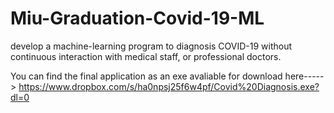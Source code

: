 # Miu-Graduation-Covid-19-ML
develop a machine-learning program to diagnosis COVID-19 without continuous interaction with medical staff, or professional doctors.

You can find the final application as an exe avaliable for download here-----> https://www.dropbox.com/s/ha0npsj25f6w4pf/Covid%20Diagnosis.exe?dl=0
